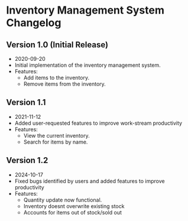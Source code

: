 # Inventory Management System Changelog

## Version 1.0 (Initial Release)
- 2020-09-20
- Initial implementation of the inventory management system.
- Features:
  - Add items to the inventory.
  - Remove items from the inventory.

## Version 1.1
- 2021-11-12
- Added user-requested features to improve work-stream productivity
- Features:
  - View the current inventory.
  - Search for items by name.

## Version 1.2
- 2024-10-17
- Fixed bugs identified by users and added features to improve productivity
- Features:
  - Quantity update now functional.
  - Inventory doesnt overwrite existing stock
  - Accounts for items out of stock/sold out